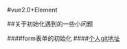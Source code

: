 #vue2.0+Element

##关于初始化遇到的一些小问题

####form表单的初始化
    <script>
        import fetchff from 'src/api'
        export default {
               data: function () {
                     //这里就是初始的值的定义（不多说明）
               },
               created() {
                 this.getData();
               },
               methods: {
                  getData() {
                     let self = this; //注意let的用法这里声明self来区别this的指向
                     if (typeof(self.$route.params.id) != "undefined") {
                         self.stopId = self.$route.params.id;
                         fetchff(self.stopId).then(response => {    // fetchff相对应的一个接口
                             self.form = response;
               //上面是讲返回的值按照对应的key自动填入form表单里面，所以在表单的取名时一定要和返回的值匹配
               //之前由于没有匹配上一直出现初始化一闪而过的现象，即使在return里赋值过，但是在response里没有对应的key造成相应字段为空
                         }).catch(err => {
                             console.log(err)
                         });
                     }
                 },
               }
        }
    </script>
####[个人git地址](https://github.com/cozk)